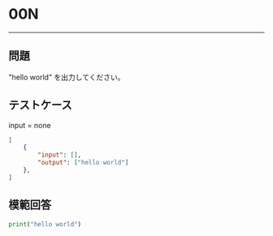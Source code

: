 # 00N

---
## 問題

"hello world" を出力してください。

## テストケース
input = none
```json
[
	{
		"input": [],
		"output": ["hello world"]
  	},
]
```

## 模範回答
```python
print("hello world")
```
